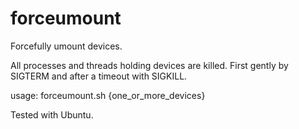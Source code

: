 # forceumount
Forcefully umount devices.

All processes and threads holding devices are killed. First gently by SIGTERM and after a timeout with SIGKILL.

usage: forceumount.sh {one_or_more_devices}

Tested with Ubuntu.
